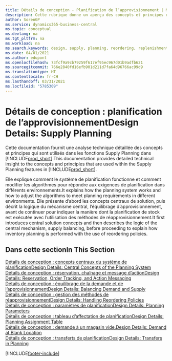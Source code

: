 ```yaml
---
title: Détails de conception - Planification de l’approvisionnement | Microsoft Docs
description: Cette rubrique donne un aperçu des concepts et principes qui sont utilisés avec les fonctionnalités de planification de l’approvisionnement dans Business Central.
author: SorenGP
ms.service: dynamics365-business-central
ms.topic: conceptual
ms.devlang: na
ms.tgt_pltfrm: na
ms.workload: na
ms.search.keywords: design, supply, planning, reordering, replenishment
ms.date: 04/01/2021
ms.author: edupont
ms.openlocfilehash: 73fcf9a9cb79259f617ef95ec967d01b9adfb621
ms.sourcegitcommit: 766e2840fd16efb901d211d7fa64d96766ac99d9
ms.translationtype: HT
ms.contentlocale: fr-CH
ms.lasthandoff: 03/31/2021
ms.locfileid: "5785309"
---
```

# <a name="design-details-supply-planning"></a><span data-ttu-id="9a519-103">Détails de conception : planification de l’approvisionnement</span><span class="sxs-lookup"><span data-stu-id="9a519-103">Design Details: Supply Planning</span></span>
<span data-ttu-id="9a519-104">Cette documentation fournit une analyse technique détaillée des concepts et principes qui sont utilisés dans les fonctions Supply Planning dans [!INCLUDE[prod_short](includes/prod_short.md)].</span><span class="sxs-lookup"><span data-stu-id="9a519-104">This documentation provides detailed technical insight to the concepts and principles that are used within the Supply Planning features in [!INCLUDE[prod_short](includes/prod_short.md)].</span></span>  

<span data-ttu-id="9a519-105">Elle explique comment le système de planification fonctionne et comment modifier les algorithmes pour répondre aux exigences de planification dans différents environnements.</span><span class="sxs-lookup"><span data-stu-id="9a519-105">It explains how the planning system works and how to adjust the algorithms to meet planning requirements in different environments.</span></span> <span data-ttu-id="9a519-106">Elle présente d’abord les concepts centraux de solution, puis décrit la logique du mécanisme central, l’équilibrage d’approvisionnement, avant de continuer pour indiquer la manière dont la planification de stock est exécutée avec l’utilisation des méthodes de réapprovisionnement.</span><span class="sxs-lookup"><span data-stu-id="9a519-106">It first introduces central solution concepts and then describes the logic of the central mechanism, supply balancing, before proceeding to explain how inventory planning is performed with the use of reordering policies.</span></span>  

## <a name="in-this-section"></a><span data-ttu-id="9a519-107">Dans cette section</span><span class="sxs-lookup"><span data-stu-id="9a519-107">In This Section</span></span>  
[<span data-ttu-id="9a519-108">Détails de conception : concepts centraux du système de planification</span><span class="sxs-lookup"><span data-stu-id="9a519-108">Design Details: Central Concepts of the Planning System</span></span>](design-details-central-concepts-of-the-planning-system.md)  
[<span data-ttu-id="9a519-109">Détails de conception : réservation, chaînage et message d’action</span><span class="sxs-lookup"><span data-stu-id="9a519-109">Design Details: Reservation, Order Tracking, and Action Messaging</span></span>](design-details-reservation-order-tracking-and-action-messaging.md)  
[<span data-ttu-id="9a519-110">Détails de conception : équilibrage de la demande et de l’approvisionnement</span><span class="sxs-lookup"><span data-stu-id="9a519-110">Design Details: Balancing Demand and Supply</span></span>](design-details-balancing-demand-and-supply.md)  
[<span data-ttu-id="9a519-111">Détails de conception : gestion des méthodes de réapprovisionnement</span><span class="sxs-lookup"><span data-stu-id="9a519-111">Design Details: Handling Reordering Policies</span></span>](design-details-handling-reordering-policies.md)  
[<span data-ttu-id="9a519-112">Détails de conception : paramètres de planification</span><span class="sxs-lookup"><span data-stu-id="9a519-112">Design Details: Planning Parameters</span></span>](design-details-planning-parameters.md)  
[<span data-ttu-id="9a519-113">Détails de conception : tableau d’affectation de planification</span><span class="sxs-lookup"><span data-stu-id="9a519-113">Design Details: Planning Assignment Table</span></span>](design-details-planning-assignment-table.md)  
[<span data-ttu-id="9a519-114">Détails de conception : demande à un magasin vide.</span><span class="sxs-lookup"><span data-stu-id="9a519-114">Design Details: Demand at Blank Location</span></span>](design-details-demand-at-blank-location.md)  
[<span data-ttu-id="9a519-115">Détails de conception : transferts de planification</span><span class="sxs-lookup"><span data-stu-id="9a519-115">Design Details: Transfers in Planning</span></span>](design-details-transfers-in-planning.md)


[!INCLUDE[footer-include](includes/footer-banner.md)]